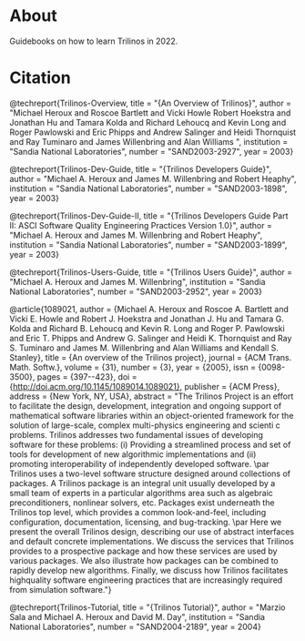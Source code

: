 # About
Guidebooks on how to learn Trilinos in 2022.

# Citation
@techreport{Trilinos-Overview,
title = "{An Overview of Trilinos}",
author = "Michael Heroux and Roscoe Bartlett and Vicki Howle Robert Hoekstra and Jonathan Hu and Tamara Kolda and Richard Lehoucq and Kevin Long and Roger Pawlowski and Eric Phipps and Andrew Salinger and Heidi Thornquist and Ray Tuminaro and James Willenbring and Alan Williams ",
institution = "Sandia National Laboratories",
number = "SAND2003-2927",
year = 2003}

@techreport{Trilinos-Dev-Guide,
title = "{Trilinos Developers Guide}",
author = "Michael A. Heroux and James M. Willenbring and Robert Heaphy", institution = "Sandia National Laboratories",
number = "SAND2003-1898",
year = 2003}

@techreport{Trilinos-Dev-Guide-II,
title = "{Trilinos Developers Guide Part II: ASCI Software Quality Engineering Practices Version 1.0}",
author = "Michael A. Heroux and James M. Willenbring and Robert Heaphy",
institution = "Sandia National Laboratories",
number = "SAND2003-1899",
year = 2003}

@techreport{Trilinos-Users-Guide,
title = "{Trilinos Users Guide}",
author = "Michael A. Heroux and James M. Willenbring",
institution = "Sandia National Laboratories",
number = "SAND2003-2952",
year = 2003}

@article{1089021,
author = {Michael A. Heroux and Roscoe A. Bartlett and Vicki E. Howle and Robert J. Hoekstra and Jonathan J. Hu and Tamara G. Kolda and Richard B. Lehoucq and Kevin R. Long and Roger P. Pawlowski and Eric T. Phipps and Andrew G. Salinger and Heidi K. Thornquist and Ray S. Tuminaro and James M. Willenbring and Alan Williams and Kendall S. Stanley},
title = {An overview of the Trilinos project},
journal = {ACM Trans. Math. Softw.},
volume = {31},
number = {3},
year = {2005},
issn = {0098-3500},
pages = {397--423},
doi = {http://doi.acm.org/10.1145/1089014.1089021},
publisher = {ACM Press},
address = {New York, NY, USA},
abstract = "The Trilinos Project is an effort to facilitate the design, development, integration and ongoing support of mathematical software libraries within an object-oriented framework for the solution of large-scale, complex multi-physics engineering and scienti c problems. Trilinos addresses two fundamental issues of developing software for these problems: (i) Providing a streamlined process and set of tools for development of new algorithmic implementations and (ii) promoting interoperability of independently developed software.
\par Trilinos uses a two-level software structure designed around collections of packages. A Trilinos package is an integral unit usually developed by a small team of experts in a particular algorithms area such as algebraic preconditioners, nonlinear solvers, etc. Packages exist underneath the Trilinos top level, which provides a common look-and-feel, including configuration, documentation, licensing, and bug-tracking.
\par Here we present the overall Trilinos design, describing our use of abstract interfaces and default concrete implementations. We discuss the services that Trilinos provides to a prospective package and how these services are used by various packages. We also illustrate how packages can be combined to rapidly develop new algorithms. Finally, we discuss how Trilinos facilitates highquality software engineering practices that are increasingly required from simulation software."}

@techreport{Trilinos-Tutorial,
title = "{Trilinos Tutorial}",
author = "Marzio Sala and Michael A. Heroux and David M. Day",
institution = "Sandia National Laboratories",
number = "SAND2004-2189",
year = 2004}
